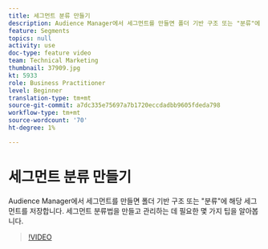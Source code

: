 ```yaml
---
title: 세그먼트 분류 만들기
description: Audience Manager에서 세그먼트를 만들면 폴더 기반 구조 또는 "분류"에 해당 세그먼트를 저장합니다. 세그먼트 분류법을 만들고 관리하는 데 필요한 몇 가지 팁을 알아봅니다.
feature: Segments
topics: null
activity: use
doc-type: feature video
team: Technical Marketing
thumbnail: 37909.jpg
kt: 5933
role: Business Practitioner
level: Beginner
translation-type: tm+mt
source-git-commit: a7dc335e75697a7b1720eccdadbb9605fdeda798
workflow-type: tm+mt
source-wordcount: '70'
ht-degree: 1%

---
```



# 세그먼트 분류 만들기

Audience Manager에서 세그먼트를 만들면 폴더 기반 구조 또는 &quot;분류&quot;에 해당 세그먼트를 저장합니다. 세그먼트 분류법을 만들고 관리하는 데 필요한 몇 가지 팁을 알아봅니다.

>[!VIDEO](https://video.tv.adobe.com/v/37909/?quality=12&learn=on)
